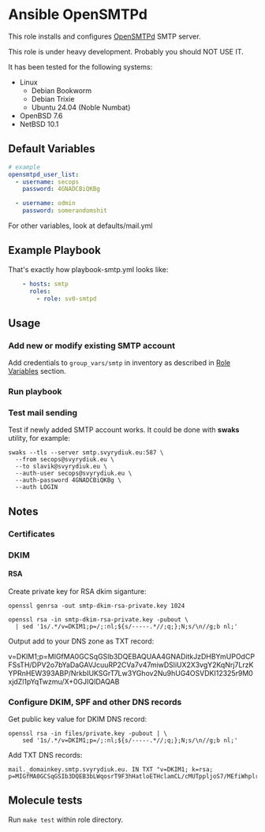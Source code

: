 # Ansible OpenSMTPd

This role installs and configures [OpenSMTPd](https://opensmtpd.org/)
SMTP server.

This role is under heavy development. Probably you should NOT USE IT.

It has been tested for the following systems:

* Linux
  * Debian Bookworm
  * Debian Trixie
  * Ubuntu 24.04 (Noble Numbat)
* OpenBSD 7.6
* NetBSD 10.1

## Default Variables

```yaml
# example
opensmtpd_user_list:
  - username: secops
    password: 4GNADCBiQKBg

  - username: odmin
    password: somerandomshit
```

For other variables, look at defaults/mail.yml


## Example Playbook

That's exactly how playbook-smtp.yml looks like:

```yaml
    - hosts: smtp
      roles:
        - role: sv0-smtpd
```

## Usage

### Add new or modify existing SMTP account

Add credentials to `group_vars/smtp` in inventory as
described in [Role Variables](#role-variables) section.

### Run playbook



### Test mail sending

Test if newly added SMTP account works.
It could be done with **swaks** utility, for example:

    swaks --tls --server smtp.svyrydiuk.eu:587 \
      --from secops@svyrydiuk.eu \
      --to slavik@svyrydiuk.eu \
      --auth-user secops@svyrydiuk.eu \
      --auth-password 4GNADCBiQKBg \
      --auth LOGIN

## Notes

### Certificates

### DKIM

#### RSA

Create private key for RSA dkim siganture:

    openssl genrsa -out smtp-dkim-rsa-private.key 1024

    openssl rsa -in smtp-dkim-rsa-private.key -pubout \
      | sed '1s/.*/v=DKIM1;p=/;:nl;${s/-----.*//;q;};N;s/\n//g;b nl;'

Output add to your DNS zone as TXT record:

v=DKIM1;p=MIGfMA0GCSqGSIb3DQEBAQUAA4GNADitkJzDHBYmUPOdCPFSsTH/DPV2o7bYaDaGAVJcuuRP2CVa7v47miwDSliUX2X3vgY2KqNrj7LrzKYPRnHEW393ABP/NrkbIUKSGrT7Lw3YGhov2Nu9hUG4OSVDKI12325r9M0xjdZl1pYqTwzmu/X+0GJIQIDAQAB


### Configure DKIM, SPF and other DNS records

Get public key value for DKIM DNS record:

    openssl rsa -in files/private.key -pubout | \
        sed '1s/.*/v=DKIM1;p=/;:nl;${s/-----.*//;q;};N;s/\n//g;b nl;'


Add TXT DNS records:

    mail._domainkey.smtp.svyrydiuk.eu. IN TXT "v=DKIM1; k=rsa; p=MIGfMA0GCSqGSIb3DQEB3bLWqosrT9F3hHatloETHclamCL/cMUTppljoS7/MEfiWhplr1F9iiaFUhbO/+iEbnzOGtF0YggSsYFqwx6/3alcT0PAGwZaLRr5PmrMXckM0SCwWZfbyFIGM6hAwkwIDAQAB"


## Molecule tests

Run `make test` within role directory.
